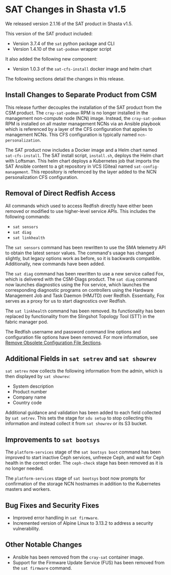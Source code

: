 # SAT Changes in Shasta v1.5

We released version 2.1.16 of the SAT product in Shasta v1.5.

This version of the SAT product included:

- Version 3.7.4 of the `sat` python package and CLI
- Version 1.4.10 of the `sat-podman` wrapper script

It also added the following new component:

- Version 1.0.3 of the `sat-cfs-install` docker image and helm chart

The following sections detail the changes in this release.

## Install Changes to Separate Product from CSM

This release further decouples the installation of the SAT product from the CSM
product. The `cray-sat-podman` RPM is no longer installed in the management
non-compute node (NCN) image. Instead, the `cray-sat-podman` RPM is installed on
all master management NCNs via an Ansible playbook which is referenced by a
layer of the CFS configuration that applies to management NCNs. This CFS
configuration is typically named `ncn-personalization`.

The SAT product now includes a Docker image and a Helm chart named
`sat-cfs-install`. The SAT install script, `install.sh`, deploys the Helm chart
with Loftsman. This helm chart deploys a Kubernetes job that imports the
SAT Ansible content to a git repository in VCS (Gitea) named `sat-config-management`.
This repository is referenced by the layer added to the NCN personalization
CFS configuration.

## Removal of Direct Redfish Access

All commands which used to access Redfish directly have either been removed or
modified to use higher-level service APIs. This includes the following commands:

- `sat sensors`
- `sat diag`
- `sat linkhealth`

The `sat sensors` command has been rewritten to use the SMA telemetry API to
obtain the latest sensor values. The command's usage has changed slightly, but
legacy options work as before, so it is backwards compatible. Additionally, new
commands have been added.

The `sat diag` command has been rewritten to use a new service called Fox, which
is delivered with the CSM-Diags product. The `sat diag` command now launches
diagnostics using the Fox service, which launches the corresponding diagnostic
programs on controllers using the Hardware Management Job and Task Daemon
(HMJTD) over Redfish. Essentially, Fox serves as a proxy for us to start
diagnostics over Redfish.

The `sat linkhealth` command has been removed. Its functionality has been
replaced by functionality from the Slingshot Topology Tool (STT) in the
fabric manager pod.

The Redfish username and password command line options and configuration file
options have been removed. For more information, see
[Remove Obsolete Configuration File Sections](../upgrade.md#remove-obsolete-configuration-file-sections).

## Additional Fields in `sat setrev` and `sat showrev`

`sat setrev` now collects the following information from the admin, which is then
displayed by `sat showrev`:

- System description
- Product number
- Company name
- Country code

Additional guidance and validation has been added to each field collected by
`sat setrev`. This sets the stage for `sdu setup` to stop collecting this
information and instead collect it from `sat showrev` or its S3 bucket.

## Improvements to `sat bootsys`

The `platform-services` stage of the `sat bootsys boot` command has been
improved to start inactive Ceph services, unfreeze Ceph, and wait for Ceph
health in the correct order. The `ceph-check` stage has been removed as it is no
longer needed.

The `platform-services` stage of `sat bootsys` boot now prompts for confirmation
of the storage NCN hostnames in addition to the Kubernetes masters and workers.

## Bug Fixes and Security Fixes

- Improved error handling in `sat firmware`.
- Incremented version of Alpine Linux to 3.13.2 to address a security
  vulnerability.

## Other Notable Changes

- Ansible has been removed from the `cray-sat` container image.
- Support for the Firmware Update Service (FUS) has been removed from the `sat
  firmware` command.
